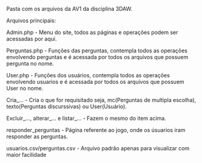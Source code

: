 Pasta com os arquivos da AV1 da disciplina 3DAW.

Arquivos principais:

Admin.php - Menu do site, todos as páginas e operações podem ser acessadas por aqui.

Perguntas.php - Funções das perguntas, contempla todos as operações envolvendo perguntas e é acessada por todos os arquivos que possuem pergunta no nome.

User.php - Funções dos usuários, contempla todos as operações envolvendo usuarios e é acessada por todos os arquivos que possuem User no nome.

Cria_... - Cria o que for requisitado seja, mc(Perguntas de multipla escolha), texto(Perguntas discurssivas) ou User(Usuário).

Excluir_..., alterar_... e listar_... - Fazem o mesmo do item acima.

responder_perguntas - Página referente ao jogo, onde os úsuarios iram responder as perguntas.

usuarios.csv/perguntas.csv - Arquivo padrão apenas para visualizar com maior facilidade
